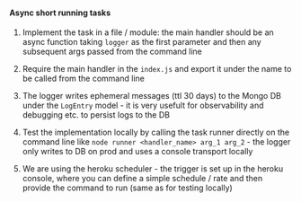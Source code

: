#### Async short running tasks

1. Implement the task in a file / module: the main handler should be an async
   function taking `logger` as the first parameter and then any subsequent args
   passed from the command line

2. Require the main handler in the `index.js` and export it under the name to
   be called from the command line

3. The logger writes ephemeral messages (ttl 30 days) to the Mongo DB under the
   `LogEntry` model - it is very usefult for observability and debugging etc. to
   persist logs to the DB

4. Test the implementation locally by calling the task runner directly on the
   command line like `node runner <handler_name> arg_1 arg_2` - the logger only
   writes to DB on prod and uses a console transport locally

5. We are using the heroku scheduler - the trigger is set up in the heroku
   console, where you can define a simple schedule / rate and then provide the
   command to run (same as for testing locally)
